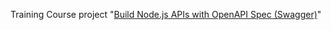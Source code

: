 Training Course project "[Build Node.js APIs with OpenAPI Spec (Swagger)]"

[Build Node.js APIs with OpenAPI Spec (Swagger)]: https://egghead.io/courses/build-node-js-apis-with-openapi-spec-swagger

